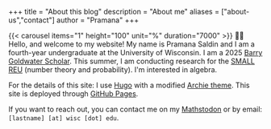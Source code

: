 +++
title = "About this blog"
description = "About me"
aliases = ["about-us","contact"]
author = "Pramana"
+++

{{< carousel items="1" height="100" unit="%" duration="7000" >}}
👋🏽 Hello, and welcome to my website! My name is Pramana Saldin and I am a fourth-year undergraduate at the University of Wisconsin.
I am a 2025 [Barry Goldwater Scholar](https://goldwaterscholarship.gov/). This summer, I am conducting research for the [SMALL REU](https://math.williams.edu/small/) (number theory and probability). I'm interested in algebra.

For the details of this site: I use [Hugo](https://gohugo.io/) with a modified [Archie theme](https://github.com/athul/archie). This site is deployed through [GitHub Pages](https://pages.github.com/).

If you want to reach out, you can contact me on my [Mathstodon](https://mathstodon.xyz/@pramana) or by email: `[lastname] [at] wisc [dot] edu`.
